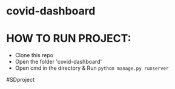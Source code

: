 # covid-dashboard


# HOW TO RUN PROJECT:

- Clone this repo
- Open the folder 'covid-dashboard'
- Open cmd in the directory & Run `python manage.py runserver`

#SDproject
